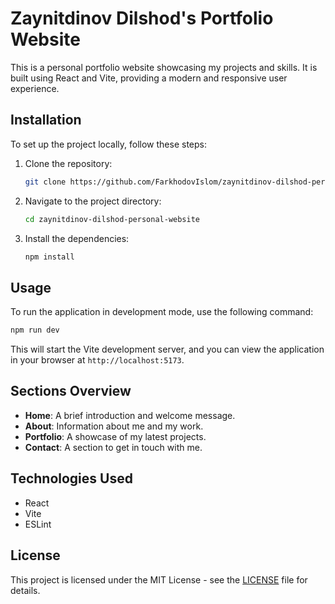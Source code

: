 # Zaynitdinov Dilshod's Portfolio Website

This is a personal portfolio website showcasing my projects and skills. It is built using React and Vite, providing a modern and responsive user experience.

## Installation

To set up the project locally, follow these steps:

1. Clone the repository:
   ```bash
   git clone https://github.com/FarkhodovIslom/zaynitdinov-dilshod-personal-website.git
   ```
2. Navigate to the project directory:
   ```bash
   cd zaynitdinov-dilshod-personal-website
   ```
3. Install the dependencies:
   ```bash
   npm install
   ```

## Usage

To run the application in development mode, use the following command:
```bash
npm run dev
```
This will start the Vite development server, and you can view the application in your browser at `http://localhost:5173`.

## Sections Overview

- **Home**: A brief introduction and welcome message.
- **About**: Information about me and my work.
- **Portfolio**: A showcase of my latest projects.
- **Contact**: A section to get in touch with me.

## Technologies Used

- React
- Vite
- ESLint

## License

This project is licensed under the MIT License - see the [LICENSE](LICENSE) file for details.
